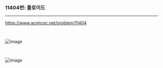 ### 11404번: 플로이드
***

https://www.acmicpc.net/problem/11404

<br>

![image](https://github.com/jh990714/BaekJoon-Algorithm/assets/144774186/d6db9b20-a81b-45d4-8ed4-5fd003182ad3)

<br>

![image](https://github.com/jh990714/BaekJoon-Algorithm/assets/144774186/0f90b019-c38f-4920-b0eb-c148cb691169)